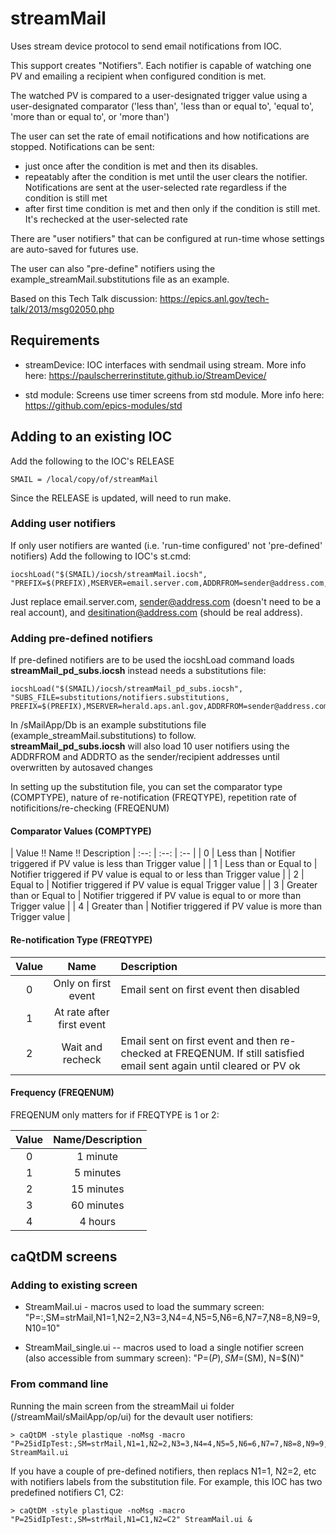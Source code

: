 # streamMail

Uses stream device protocol to send email notifications from IOC.

This support creates "Notifiers".  Each notifier is capable of watching one PV and emailing a recipient when configured condition is met.

The watched PV is compared to a user-designated trigger value using a user-designated comparator ('less than', 'less than or equal to', 'equal to', 'more than or equal to', or 'more than')

The user can set the rate of email notifications and how notifications are stopped.  Notifications can be sent:

- just once after the condition is met and then its disables.
- repeatably after the condition is met until the user clears the notifier. Notifications are sent at the user-selected rate regardless if the condition is still met
- after first time condition is met and then only if the condition is still met.  It's rechecked at the user-selected rate

There are "user notifiers" that can be configured at run-time whose settings are auto-saved for futures use.

The user can also "pre-define" notifiers using the example_streamMail.substitutions file as an example.

Based on this Tech Talk discussion: https://epics.anl.gov/tech-talk/2013/msg02050.php

## Requirements

- streamDevice: IOC interfaces with sendmail using stream. More info here: https://paulscherrerinstitute.github.io/StreamDevice/

- std module: Screens use timer screens from std module. More info here: https://github.com/epics-modules/std

## Adding to an existing IOC

Add the following to the IOC's RELEASE
```
SMAIL = /local/copy/of/streamMail
```
Since the RELEASE is updated, will need to run make. 

### Adding user notifiers

If only user notifiers are wanted (i.e. 'run-time configured' not 'pre-defined' notifiers) Add the following to IOC's st.cmd:
```
iocshLoad("$(SMAIL)/iocsh/streamMail.iocsh", "PREFIX=$(PREFIX),MSERVER=email.server.com,ADDRFROM=sender@address.com,ADDRTO=destination@address.com")
```
Just replace email.server.com, sender@address.com (doesn't need to be a real account), and
desitination@address.com (should be real address).

### Adding pre-defined notifiers

If pre-defined notifiers are to be used the iocshLoad command loads **streamMail_pd_subs.iocsh** instead needs a substitutions file:
```
iocshLoad("$(SMAIL)/iocsh/streamMail_pd_subs.iocsh", "SUBS_FILE=substitutions/notifiers.substitutions, PREFIX=$(PREFIX),MSERVER=herald.aps.anl.gov,ADDRFROM=sender@address.com,ADDRTO=destination@address.com")
```
In <top>/sMailApp/Db is an example substitutions file (example_streamMail.substitutions) to follow.  
**streamMail_pd_subs.iocsh** will also load 10 user notifiers using the ADDRFROM and ADDRTO as the sender/recipient addresses until overwritten by autosaved changes

In setting up the substitution file, you can set the comparator type (COMPTYPE), nature of re-notification (FREQTYPE), repetition rate of notificitions/re-checking (FREQENUM)

#### Comparator Values (COMPTYPE) ####

| Value !! Name !! Description
| :--: | :--: | :-- |
| 0 | Less than | Notifier triggered if PV value is less than Trigger value |
| 1 | Less than or Equal to | Notifier triggered if PV value is equal to or less than Trigger value |
| 2 | Equal to | Notifier triggered if PV value is equal Trigger value |
| 3 | Greater than or Equal to | Notifier triggered if PV value is equal to or more than Trigger value |
| 4 | Greater than | Notifier triggered if PV value is more than Trigger value |

#### Re-notification Type (FREQTYPE) ####

| Value | Name | Description |
| :--: | :--: | :-- |
| 0 | Only on first event | Email sent on first event then disabled |
| 1 | At rate after first event || Email sent on first event and the repeated at notification rate (FREQENUM) until cleared |
| 2 | Wait and recheck | Email sent on first event and then re-checked at FREQENUM.  If still satisfied email sent again until cleared or PV ok|


#### Frequency (FREQENUM) ####

FREQENUM only matters for if FREQTYPE is 1 or 2:

| Value | Name/Description |
| :--: | :--: |
| 0 | 1 minute |
| 1 | 5 minutes |
| 2 | 15 minutes |
| 3 | 60 minutes |
| 4 | 4 hours |


## caQtDM screens

### Adding to existing screen
- StreamMail.ui - macros used to load the summary screen: "P=<IOC PREFIX>:,SM=strMail,N1=1,N2=2,N3=3,N4=4,N5=5,N6=6,N7=7,N8=8,N9=9,N10=10"

- StreamMail_single.ui -- macros used to load a single notifier screen (also accessible from summary screen): "P=$(P), SM=$(SM), N=$(N)"

### From command line
Running the main screen from the streamMail ui folder (/streamMail/sMailApp/op/ui) for the devault user notifiers:
```
> caQtDM -style plastique -noMsg -macro "P=25idIpTest:,SM=strMail,N1=1,N2=2,N3=3,N4=4,N5=5,N6=6,N7=7,N8=8,N9=9,N10=10" StreamMail.ui
```
If you have a couple of pre-defined notifiers, then replacs N1=1, N2=2, etc with notifiers labels from the substitution file.  For example, this IOC has two predefined notifiers C1, C2:
```
> caQtDM -style plastique -noMsg -macro "P=25idIpTest:,SM=strMail,N1=C1,N2=C2" StreamMail.ui &
```




